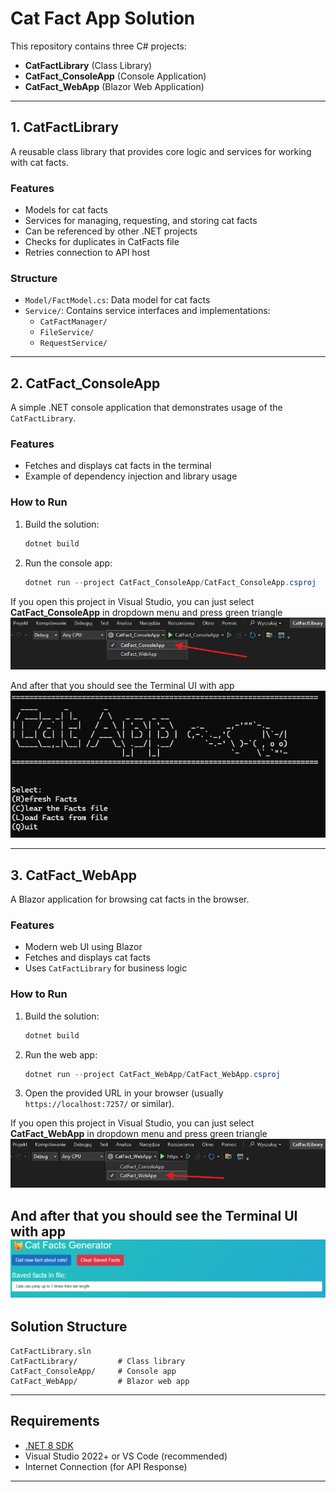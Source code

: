 # Cat Fact App Solution

This repository contains three C# projects:
- **CatFactLibrary** (Class Library)
- **CatFact_ConsoleApp** (Console Application)
- **CatFact_WebApp** (Blazor Web Application)

---

## 1. CatFactLibrary
A reusable class library that provides core logic and services for working with cat facts.

### Features
- Models for cat facts
- Services for managing, requesting, and storing cat facts
- Can be referenced by other .NET projects
- Checks for duplicates in CatFacts file
- Retries connection to API host

### Structure
- `Model/FactModel.cs`: Data model for cat facts
- `Service/`: Contains service interfaces and implementations:
  - `CatFactManager/`
  - `FileService/`
  - `RequestService/`

---

## 2. CatFact_ConsoleApp
A simple .NET console application that demonstrates usage of the `CatFactLibrary`.

### Features
- Fetches and displays cat facts in the terminal
- Example of dependency injection and library usage

### How to Run
1. Build the solution:
   ```powershell
   dotnet build
   ```
2. Run the console app:
   ```powershell
   dotnet run --project CatFact_ConsoleApp/CatFact_ConsoleApp.csproj
   ```

If you open this project in Visual Studio, you can just select **CatFact_ConsoleApp** in dropdown menu and press green triangle
![Console App](screenshots/screenshot2.png)

And after that you should see the Terminal UI with app
![Terminal View](screenshots/screenshot3.png)

---

## 3. CatFact_WebApp
A Blazor application for browsing cat facts in the browser.

### Features
- Modern web UI using Blazor
- Fetches and displays cat facts
- Uses `CatFactLibrary` for business logic

### How to Run
1. Build the solution:
   ```powershell
   dotnet build
   ```
2. Run the web app:
   ```powershell
   dotnet run --project CatFact_WebApp/CatFact_WebApp.csproj
   ```
3. Open the provided URL in your browser (usually `https://localhost:7257/` or similar).

If you open this project in Visual Studio, you can just select **CatFact_WebApp** in dropdown menu and press green triangle
![Console App](screenshots/screenshot1.png)

And after that you should see the Terminal UI with app
![Terminal View](screenshots/screenshot4.png)
---

## Solution Structure
```
CatFactLibrary.sln
CatFactLibrary/         # Class library
CatFact_ConsoleApp/     # Console app
CatFact_WebApp/         # Blazor web app
```

---

## Requirements
- [.NET 8 SDK](https://dotnet.microsoft.com/en-us/download/dotnet/8.0)
- Visual Studio 2022+ or VS Code (recommended)
- Internet Connection (for API Response)

---

